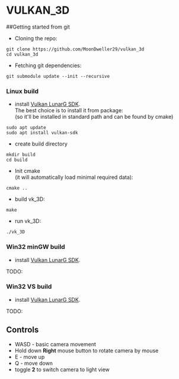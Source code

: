 # VULKAN_3D

##Getting started from git
* Cloning the repo:
```
git clone https://github.com/MoonDweller29/vulkan_3d
cd vulkan_3d
```
* Fetching git dependencies:
```
git submodule update --init --recursive
```

### Linux build
* install [Vulkan LunarG SDK](https://vulkan.lunarg.com/). \
The best choice is to install it from package: \
(so it'll be installed in standard path and can be found by cmake)
```
sudo apt update
sudo apt install vulkan-sdk
```

* create build directory
```
mkdir build
cd build
```
* Init cmake \
(it will automatically load minimal required data):
```
cmake ..
```
* build vk_3D:
```
make
```
* run vk_3D:
```
./vk_3D
```

### Win32 minGW build
* install [Vulkan LunarG SDK](https://vulkan.lunarg.com/).

TODO:

### Win32 VS build
* install [Vulkan LunarG SDK](https://vulkan.lunarg.com/).

TODO:

## Controls
* WASD - basic camera movement
* Hold down **Right** mouse button to rotate camera by mouse
* E - move up
* Q - move down
* toggle **2** to switch camera to light view